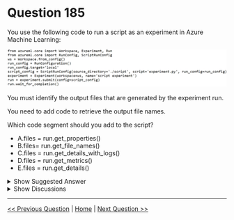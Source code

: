 # Question 185

You use the following code to run a script as an experiment in Azure Machine Learning:

![Question Image](../images/q185_q_0014800001.png)

You must identify the output files that are generated by the experiment run.

You need to add code to retrieve the output file names.

Which code segment should you add to the script?

- A.files = run.get_properties()
- B.files= run.get_file_names()
- C.files = run.get_details_with_logs()
- D.files = run.get_metrics()
- E.files = run.get_details()

<details>
  <summary>Show Suggested Answer</summary>

<strong>B</strong><br>

<p>You can list all of the files that are associated with this run record by called run.get_file_names()</p>
<p>Reference:</p>
<p>https://docs.microsoft.com/en-us/azure/machine-learning/how-to-track-experiments</p>

</details>

<details>
  <summary>Show Discussions</summary>

<blockquote><p><strong>Yuriy_Ch</strong> <code>(Fri 08 Mar 2024 12:14)</code> - <em>Upvotes: 5</em></p><p>on exam 07/March/2023</p></blockquote>
<blockquote><p><strong>fvil</strong> <code>(Tue 07 Nov 2023 15:42)</code> - <em>Upvotes: 5</em></p><p>On exam 07/11/2022</p></blockquote>
<blockquote><p><strong>damaldon</strong> <code>(Fri 12 Jul 2024 19:55)</code> - <em>Upvotes: 1</em></p><p>Correct.
https://learn.microsoft.com/en-us/python/api/azureml-core/azureml.core.run.run?view=azure-ml-py</p></blockquote>
<blockquote><p><strong>racnaoamo</strong> <code>(Fri 19 May 2023 07:48)</code> - <em>Upvotes: 4</em></p><p>similar question on 18-5-22</p></blockquote>
<blockquote><p><strong>synapse</strong> <code>(Tue 14 Mar 2023 04:05)</code> - <em>Upvotes: 2</em></p><p>given answer is correct. https://docs.microsoft.com/en-us/python/api/azureml-core/azureml.core.run.run?view=azure-ml-py#get-file-names</p></blockquote>
<blockquote><p><strong>hargur</strong> <code>(Thu 20 Oct 2022 09:43)</code> - <em>Upvotes: 3</em></p><p>on 19Oct2021</p></blockquote>
<blockquote><p><strong>kisskeo</strong> <code>(Tue 04 Oct 2022 22:12)</code> - <em>Upvotes: 3</em></p><p>On Exam 01 Oct 2021</p></blockquote>
<blockquote><p><strong>mthombenindhl84</strong> <code>(Sun 11 Sep 2022 21:59)</code> - <em>Upvotes: 4</em></p><p>on exam 11/9/2021</p></blockquote>
<blockquote><p><strong>dushmantha</strong> <code>(Wed 31 Aug 2022 13:14)</code> - <em>Upvotes: 3</em></p><p>On exam 2021/08/31</p></blockquote>
<blockquote><p><strong>ljljljlj</strong> <code>(Mon 11 Jul 2022 13:59)</code> - <em>Upvotes: 5</em></p><p>On exam 2021/7/10</p></blockquote>
<blockquote><p><strong>Abdulraoufhakeem</strong> <code>(Mon 04 Jul 2022 05:09)</code> - <em>Upvotes: 4</em></p><p>100% correct.</p></blockquote>
<blockquote><p><strong>azurecert2021</strong> <code>(Fri 24 Jun 2022 19:22)</code> - <em>Upvotes: 4</em></p><p>yes given answer is correct
https://docs.microsoft.com/en-us/python/api/azureml-core/azureml.core.run.run?view=azure-ml-py#get-file-names--</p></blockquote>
<blockquote><p><strong>HkIsCrazY</strong> <code>(Mon 20 Jun 2022 19:54)</code> - <em>Upvotes: 3</em></p><p>The answer is correct! view the link: https://docs.microsoft.com/en-us/python/api/azureml-core/azureml.core.run.run?view=azure-ml-py</p></blockquote>
<blockquote><p><strong>SaulG</strong> <code>(Wed 08 Jun 2022 07:27)</code> - <em>Upvotes: 3</em></p><p>B is the correct answer!</p></blockquote>

</details>

---

[<< Previous Question](question_184.md) | [Home](../index.md) | [Next Question >>](question_186.md)
